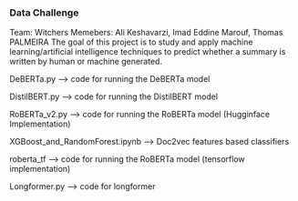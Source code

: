 ### Data Challenge

Team: Witchers
Memebers: Ali Keshavarzi, Imad Eddine Marouf, Thomas PALMEIRA
The goal of this project is to study and apply machine learning/artificial intelligence techniques to predict whether a summary is written by human or machine generated.


DeBERTa.py --> code for running the DeBERTa model 

DistilBERT.py --> code for running the DistilBERT model 

RoBERTa_v2.py --> code for running the RoBERTa model (Hugginface Implementation) 

XGBoost_and_RandomForest.ipynb --> Doc2vec features based classifiers 

roberta_tf --> code for running the RoBERTa model (tensorflow implementation)

Longformer.py --> code for longformer
